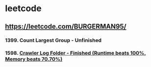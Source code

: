 # leetcode
## <a href="https://leetcode.com/BURGERMAN95" target="_blank">https://leetcode.com/BURGERMAN95/</a>
### 1399. Count Largest Group - Unfinished
### 1598. [Crawler Log Folder - Finished (Runtime beats 100%, Memory beats 70.70%)](crawler-log-folder.js)